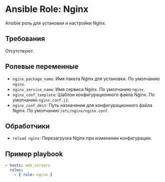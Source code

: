 # Ansible Role: Nginx

Ansible роль для установки и настройки Nginx.

## Требования

Отсутствуют.

## Ролевые переменные

- `nginx_package_name`: Имя пакета Nginx для установки. По умолчанию `nginx`.
- `nginx_service_name`: Имя сервиса Nginx. По умолчанию `nginx`.
- `nginx_conf_template`: Шаблон конфигурационного файла Nginx. По умолчанию `nginx.conf.j2`.
- `nginx_conf_dest`: Путь назначения для конфигурационного файла Nginx. По умолчанию `/etc/nginx/nginx.conf`.

## Обработчики

- `reload nginx`: Перезагрузка Nginx при изменении конфигурации.

## Пример playbook

```yaml
- hosts: web_servers
  roles:
    - { role: nginx }
